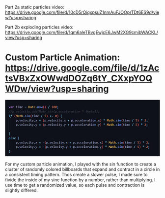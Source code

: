 Part 2a static particles video: https://drive.google.com/file/d/10cD5rQiqxpsuZ1nmAuFJOOprTDt6ES9d/view?usp=sharing

Part 2b exploding particles video: https://drive.google.com/file/d/1qm6aleTBvgEwjcE6JwM2XG9cmibWACKL/view?usp=sharing

# Custom Particle Animation: https://drive.google.com/file/d/1zActsVBxZxOWwdDOZq6tY_CXxpYOQWDw/view?usp=sharing

![alt text](code.png "code")

For my custom particle animation, I played with the sin function to create a cluster of randomly colored billboards that expand and contract in a circle in a consistent timing pattern. Thos create a slower pulse, I made sure to fivide the inside of my sine function by a number, rather than multiplying. I use time to get a randomized value, so each pulse and contraction is slightly differed.